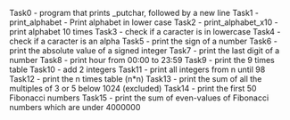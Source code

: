 Task0 - program that prints _putchar, followed by a new line
Task1 - print_alphabet - Print alphabet in lower case
Task2 - print_alphabet_x10 - print alphabet 10 times 
Task3 - check if a caracter is in lowercase
Task4 - check if a caracter is an alpha
Task5 - print the sign of a number
Task6 - print the absolute value of a signed integer
Task7 - print the last digit of a number
Task8 - print hour from 00:00 to 23:59
Task9 - print the 9 times table
Task10 - add 2 integers
Task11 - print all integers from n until 98
Task12 - print the n times table (n*n)
Task13 - print the sum of all the multiples of 3 or 5 below 1024 (excluded)
Task14 - print the first 50 Fibonacci numbers
Task15 - print the sum of even-values of Fibonacci numbers which are under 4000000